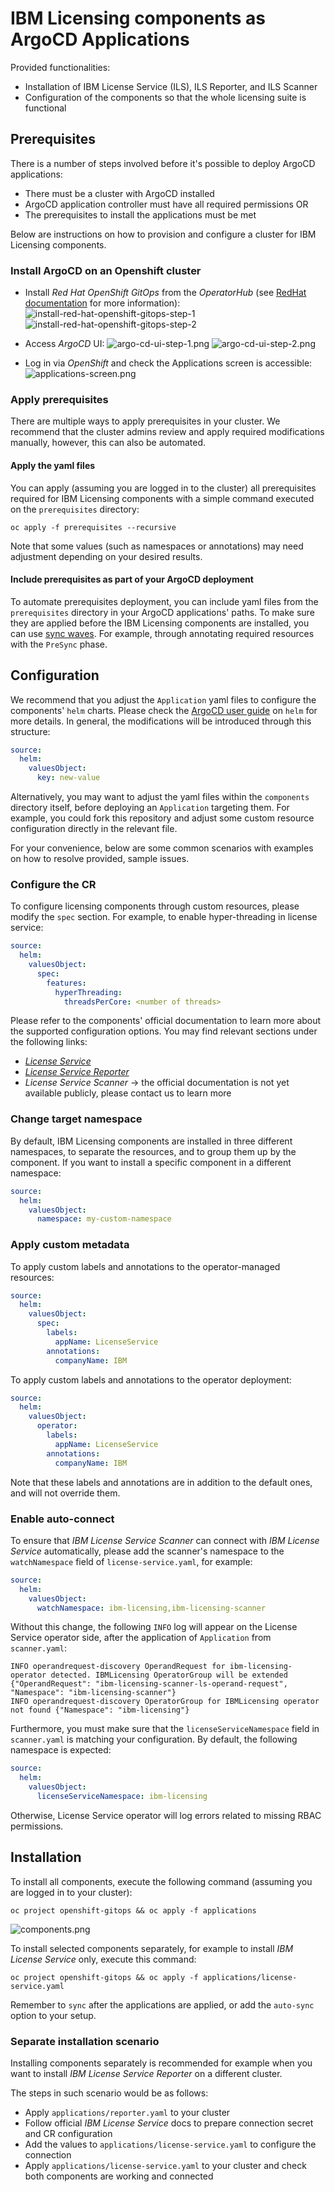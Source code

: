 # IBM Licensing components as ArgoCD Applications

Provided functionalities:
- Installation of IBM License Service (ILS), ILS Reporter, and ILS Scanner
- Configuration of the components so that the whole licensing suite is functional

## Prerequisites

There is a number of steps involved before it's possible to deploy ArgoCD applications:
- There must be a cluster with ArgoCD installed
- ArgoCD application controller must have all required permissions OR
- The prerequisites to install the applications must be met

Below are instructions on how to provision and configure a cluster for IBM Licensing components.

### Install ArgoCD on an Openshift cluster

- Install *Red Hat OpenShift GitOps* from the *OperatorHub* (see
[RedHat documentation](https://docs.openshift.com/gitops/1.14/installing_gitops/installing-openshift-gitops.html)
for more information):
    ![install-red-hat-openshift-gitops-step-1](docs/images/install-red-hat-openshift-gitops-step-1.png)
    ![install-red-hat-openshift-gitops-step-2](docs/images/install-red-hat-openshift-gitops-step-2.png)

- Access *ArgoCD* UI:
    ![argo-cd-ui-step-1.png](docs/images/argo-cd-ui-step-1.png)
    ![argo-cd-ui-step-2.png](docs/images/argo-cd-ui-step-2.png)

- Log in via *OpenShift* and check the Applications screen is accessible:
    ![applications-screen.png](docs/images/applications-screen.png)

### Apply prerequisites

There are multiple ways to apply prerequisites in your cluster. We recommend that the cluster admins review and apply
required modifications manually, however, this can also be automated.

#### Apply the yaml files

You can apply (assuming you are logged in to the cluster) all prerequisites required for IBM Licensing components
with a simple command executed on the `prerequisites` directory:

```shell
oc apply -f prerequisites --recursive
```

Note that some values (such as namespaces or annotations) may need adjustment depending on your desired results.

#### Include prerequisites as part of your ArgoCD deployment

To automate prerequisites deployment, you can include yaml files from the `prerequisites` directory in your ArgoCD
applications' paths. To make sure they are applied before the IBM Licensing components are installed, you can use
[sync waves](https://argo-cd.readthedocs.io/en/latest/user-guide/sync-waves/). For example, through annotating required
resources with the `PreSync` phase.

## Configuration

We recommend that you adjust the `Application` yaml files to configure the components' `helm` charts. Please check
the [ArgoCD user guide](https://argo-cd.readthedocs.io/en/latest/user-guide/helm/) on `helm` for more details.
In general, the modifications will be introduced through this structure:

```yaml
source:
  helm:
    valuesObject:
      key: new-value
```

Alternatively, you may want to adjust the yaml files within the `components` directory itself, before deploying
an `Application` targeting them. For example, you could fork this repository and adjust some custom resource
configuration directly in the relevant file.

For your convenience, below are some common scenarios with examples on how to resolve provided, sample issues.

### Configure the CR

To configure licensing components through custom resources, please modify the `spec` section. For example, to enable
hyper-threading in license service:

```yaml
source:
  helm:
    valuesObject:
      spec:
        features:
          hyperThreading:
            threadsPerCore: <number of threads>
```

Please refer to the components' official documentation to learn more about the supported configuration options. You may
find relevant sections under the following links:
- [*License Service*](https://www.ibm.com/docs/en/cloud-paks/foundational-services/4.6?topic=service-configuration)
- [*License Service Reporter*](https://www.ibm.com/docs/en/cloud-paks/foundational-services/4.6?topic=reporter-installing-configuring-license-service)
- *License Service Scanner* -> the official documentation is not yet available publicly, please contact us to learn more

### Change target namespace

By default, IBM Licensing components are installed in three different namespaces, to separate the resources, and to
group them up by the component. If you want to install a specific component in a different namespace:

```yaml
source:
  helm:
    valuesObject:
      namespace: my-custom-namespace
```

### Apply custom metadata

To apply custom labels and annotations to the operator-managed resources:

```yaml
source:
  helm:
    valuesObject:
      spec:
        labels:
          appName: LicenseService
        annotations:
          companyName: IBM
```

To apply custom labels and annotations to the operator deployment:

```yaml
source:
  helm:
    valuesObject:
      operator:
        labels:
          appName: LicenseService
        annotations:
          companyName: IBM
```

Note that these labels and annotations are in addition to the default ones, and will not override them.

### Enable auto-connect

To ensure that *IBM License Service Scanner* can connect with *IBM License Service* automatically, please add the
scanner's namespace to the `watchNamespace` field of `license-service.yaml`, for example:

```yaml
source:
  helm:
    valuesObject:
      watchNamespace: ibm-licensing,ibm-licensing-scanner
```

Without this change, the following `INFO` log will appear on the License Service operator side, after the application
of `Application` from `scanner.yaml`:
```text
INFO operandrequest-discovery OperandRequest for ibm-licensing-operator detected. IBMLicensing OperatorGroup will be extended {"OperandRequest": "ibm-licensing-scanner-ls-operand-request", "Namespace": "ibm-licensing-scanner"}
INFO operandrequest-discovery OperatorGroup for IBMLicensing operator not found {"Namespace": "ibm-licensing"}
```

Furthermore, you must make sure that the `licenseServiceNamespace` field in `scanner.yaml` is matching your
configuration. By default, the following namespace is expected:

```yaml
source:
  helm:
    valuesObject:
      licenseServiceNamespace: ibm-licensing
```

Otherwise, License Service operator will log errors related to missing RBAC permissions.

## Installation

To install all components, execute the following command (assuming you are logged in to your cluster):

```shell
oc project openshift-gitops && oc apply -f applications
```

![components.png](docs/images/components.png)

To install selected components separately, for example to install *IBM License Service* only, execute this command:

```shell
oc project openshift-gitops && oc apply -f applications/license-service.yaml
```

Remember to `sync` after the applications are applied, or add the `auto-sync` option to your setup.

### Separate installation scenario

Installing components separately is recommended for example when you want to install *IBM License Service Reporter*
on a different cluster.

The steps in such scenario would be as follows:
- Apply `applications/reporter.yaml` to your cluster
- Follow official *IBM License Service* docs to prepare connection secret and CR configuration
- Add the values to `applications/license-service.yaml` to configure the connection
- Apply `applications/license-service.yaml` to your cluster and check both components are working and connected

